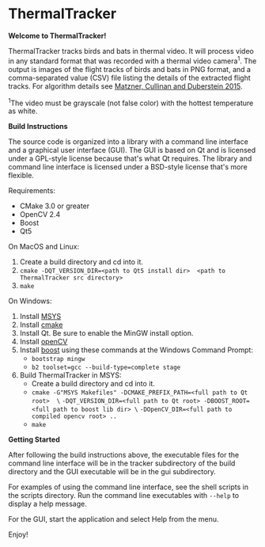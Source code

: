 # ThermalTracker

**Welcome to ThermalTracker!**

ThermalTracker tracks birds and bats in thermal video.  It will process video in any standard format that was recorded with a thermal video camera<sup>1</sup>.  The output is images of the flight tracks of birds and bats in PNG format, and a comma-separated value (CSV) file listing the details of the extracted flight tracks.  For algorithm details see [Matzner, Cullinan and Duberstein 2015](http://www.sciencedirect.com/science/article/pii/S1574954115001478).

<sup>1</sup>The video must be grayscale (not false color) with the hottest temperature as white.

**Build Instructions**

The source code is organized into a library with a command line interface and a graphical user interface (GUI).  The GUI is based on Qt and is licensed under a GPL-style license because that's what Qt requires.  The library and command line interface is licensed under a BSD-style license that's more flexible.  

Requirements:
* CMake 3.0 or greater
* OpenCV 2.4
* Boost 
* Qt5

On MacOS and Linux:
1. Create a build directory and cd into it.
2. `cmake -DQT_VERSION_DIR=<path to Qt5 install dir>  <path to ThermalTracker src directory>`
3. `make`

On Windows:
1. Install [MSYS](http://downloads.sourceforge.net/mingw/MSYS-1.0.11.exe)
2. Install [cmake](https://cmake.org/download/)
3. Install Qt.  Be sure to enable the MinGW install option.
4. Install [openCV](https://github.com/Itseez/opencv/archive/2.4.12.3.zip)
5. Install [boost](https://sourceforge.net/projects/boost/) using these commands at the Windows Command Prompt:
     * `bootstrap mingw`
     * `b2 toolset=gcc --build-type=complete stage`
6. Build ThermalTracker in MSYS:
     * Create a build directory and cd into it.
     * `cmake -G"MSYS Makefiles" -DCMAKE_PREFIX_PATH=<full path to Qt root>  \`
            `-DQT_VERSION_DIR=<full path to Qt root> -DBOOST_ROOT=<full path to boost lib dir> \`
            `-DOpenCV_DIR=<full path to compiled opencv root> ..`
     * `make`

**Getting Started**

After following the build instructions above, the executable files for the command line interface will be in the tracker subdirectory of the build directory and the GUI executable will be in the gui subdirectory.  

For examples of using the command line interface, see the shell scripts in the scripts directory.  Run the command line executables with `--help` to display a help message.  

For the GUI, start the application and select Help from the menu.  

Enjoy!


